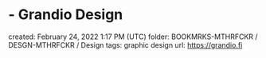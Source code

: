 # - Grandio Design

created: February 24, 2022 1:17 PM (UTC)
folder: BOOKMRKS-MTHRFCKR / DESGN-MTHRFCKR / Design
tags: graphic design
url: https://grandio.fi